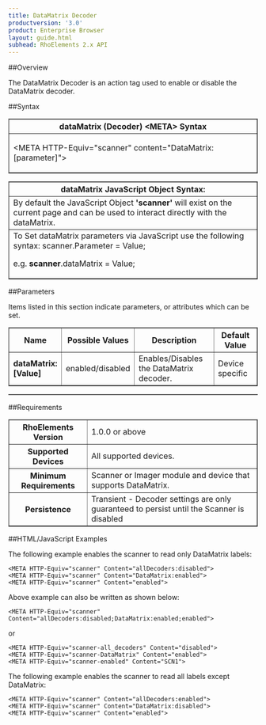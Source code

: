 ```yaml
---
title: DataMatrix Decoder
productversion: '3.0'
product: Enterprise Browser
layout: guide.html
subhead: RhoElements 2.x API
---
```


##Overview

The DataMatrix Decoder is an action tag used to enable or disable the DataMatrix decoder.

##Syntax

<table class="facelift" style="width:100%" border="1" padding="5px"> <tr><th class="tableHeading">dataMatrix (Decoder) &lt;META&gt; Syntax
</th></tr><tr><td class="clsSyntaxCells clsOddRow"><p>&lt;META HTTP-Equiv="scanner" content="DataMatrix:[parameter]"&gt;</p></td></tr></table>
<table class="facelift" style="width:100%" border="1" padding="5px"> <tr><th class="tableHeading">dataMatrix JavaScript Object Syntax:</th></tr><tr><td class="clsSyntaxCells clsOddRow">
By default the JavaScript Object <b>'scanner'</b> will exist on the current page and can be used to interact directly with the dataMatrix.
</td></tr><tr><td class="clsSyntaxCells clsEvenRow">
To Set dataMatrix parameters via JavaScript use the following syntax: scanner.Parameter = Value;
<P />e.g. <b>scanner</b>.dataMatrix = Value;
</td></tr></table>

##Parameters


Items listed in this section indicate parameters, or attributes which can be set.
<table class="facelift" style="width:100%" border="1" padding="5px"> <col width="20%" /><col width="20%" /><col width="38%" /><col width="22%" /><tr><th class="tableHeading">Name</th><th class="tableHeading">Possible Values</th><th class="tableHeading">Description</th><th class="tableHeading">Default Value</th></tr><tr><td class="clsSyntaxCells clsOddRow"><b>dataMatrix:[Value]
</b></td><td class="clsSyntaxCells clsOddRow">enabled/disabled</td><td class="clsSyntaxCells clsOddRow">Enables/Disables the DataMatrix decoder.</td><td class="clsSyntaxCells clsOddRow">Device specific</td></tr></table>
<table class="facelift" style="width:100%" border="1" padding="5px"> <col width="78%" /><col width="8%" /><col width="1%" /><col width="5%" /><col width="1%" /><col width="5%" /><col width="2%" /></table>





##Requirements

<table class="facelift" style="width:100%" border="1" padding="5px"> <tr><th class="tableHeading">RhoElements Version</th><td class="clsSyntaxCell clsEvenRow">1.0.0 or above
</td></tr><tr><th class="tableHeading">Supported Devices</th><td class="clsSyntaxCell clsOddRow">All supported devices.</td></tr><tr><th class="tableHeading">Minimum Requirements</th><td class="clsSyntaxCell clsOddRow">Scanner or Imager module and device that supports DataMatrix.</td></tr><tr><th class="tableHeading">Persistence</th><td class="clsSyntaxCell clsEvenRow">Transient - Decoder settings are only guaranteed to persist until the Scanner is disabled</td></tr></table>


##HTML/JavaScript Examples

The following example enables the scanner to read only DataMatrix labels:

	<META HTTP-Equiv="scanner" Content="allDecoders:disabled">
	<META HTTP-Equiv="scanner" Content="DataMatrix:enabled">
	<META HTTP-Equiv="scanner" Content="enabled">
	
Above example can also be written as shown below:

	<META HTTP-Equiv="scanner" Content="allDecoders:disabled;DataMatrix:enabled;enabled">
	
or

	<META HTTP-Equiv="scanner-all_decoders" Content="disabled">
	<META HTTP-Equiv="scanner-DataMatrix" Content="enabled">
	<META HTTP-Equiv="scanner-enabled" Content="SCN1">
	
The following example enables the scanner to read all labels except DataMatrix:

	<META HTTP-Equiv="scanner" Content="allDecoders:enabled">
	<META HTTP-Equiv="scanner" Content="DataMatrix:disabled">
	<META HTTP-Equiv="scanner" Content="enabled">
	





